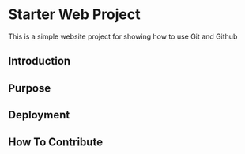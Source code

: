 # Starter Web Project

This is a simple website project for showing how to use Git and Github

## Introduction

## Purpose

## Deployment

## How To Contribute
